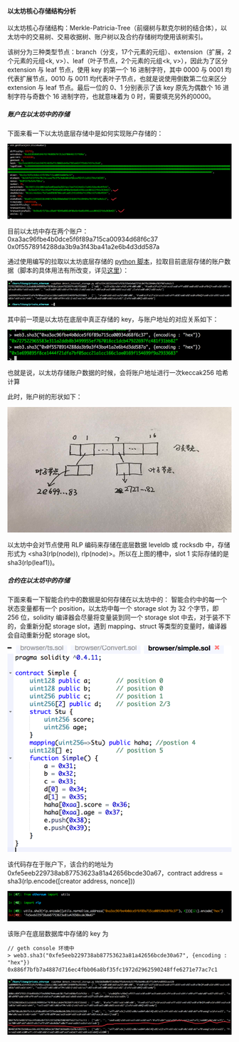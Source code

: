 #### 以太坊核心存储结构分析

以太坊核心存储结构：Merkle-Patricia-Tree（前缀树与默克尔树的结合体），以太坊中的交易树、交易收据树、账户树以及合约存储树均使用该树索引。

该树分为三种类型节点：branch（分支，17个元素的元组）、extension（扩展，2个元素的元组<k, v>）、leaf（叶子节点，2个元素的元组<k, v>），因此为了区分 extension 与 leaf 节点，使用 key 的第一个 16 进制字符，其中 0000 与 0001 均代表扩展节点，0010 与 0011 均代表叶子节点，也就是说使用倒数第二位来区分 extension 与 leaf 节点。最后一位的 0、1 分别表示了该 key 原先为偶数个 16 进制字符与奇数个 16 进制字符，也就意味着为 0 时，需要填充另外的0000。

##### 账户在以太坊中的存储

下面来看一下以太坊底层存储中是如何实现账户存储的：

![账户存储](/images/2017/10/account-storage.png)

目前以太坊中存在两个账户：
0xa3ac96fbe4b0dce5f6f89a715ca00934d68f6c37
0x0f5578914288da3b9a3f43ba41a2e6b4d3dd587a

通过使用编写的拉取以太坊底层存储的 [python 脚本](https://github.com/lightning-li/blockchain-knife/blob/master/detect_internal_storage.py)，拉取目前底层存储的账户数据（脚本的具体用法有所改变，详见[这里](https://github.com/lightning-li/blockchain-knife)）：

![账户数据](/images/2017/10/1.png)

其中前一项是以太坊在底层中真正存储的 key，与账户地址的对应关系如下：

![](/images/2017/10/2.png)

也就是说，以太坊存储账户数据的时候，会将账户地址进行一次keccak256 哈希计算

此时，账户树的形状如下：

![](/images/2017/10/3.png)

以太坊中会对节点使用 RLP 编码来存储在底层数据 leveldb 或 rocksdb 中，存储形式为 <sha3(rlp(node)), rlp(node)>。所以在上图的槽中，slot 1 实际存储的是 sha3(rlp(leaf1))。

##### 合约在以太坊中的存储

下面来看一下智能合约中的数据是如何存储在以太坊中的：
智能合约中的每一个状态变量都有一个 position，以太坊中每一个
storage slot 为 32 个字节，即 256 位，solidity 编译器会尽量将变量装到同一个 storage slot 中去，对于装不下的，会重新分配 storage slot，遇到 mapping、struct 等类型的变量时，编译器会自动重新分配 storage slot。

![](/images/2017/10/4.png)

该代码存在于账户下，该合约的地址为 0xfe5eeb229738ab87753623a81a42656bcde30a67，contract address = sha3(rlp.encode([creator address, nonce]))

![](/images/2017/10/5.png)

该账户在底层数据库中存储的 key 为

```
// geth console 环境中
> web3.sha3("0xfe5eeb229738ab87753623a81a42656bcde30a67", {encoding : "hex"})
0x886f7bfb7a4887d716ec4fbb06a8bf35fc1972d2962590248ffe6271e77ac7c1
```

![](/images/2017/10/6.png)
